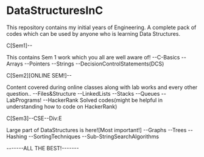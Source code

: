 # DataStructuresInC
This repository contains my initial years of Engineering. A complete pack of codes which can be used by anyone who is learning Data Structures.

C[Sem1]--

This contains Sem 1 work which you all are well aware of!
--C-Basics
--Arrays
--Pointers
--Strings
--DecisionControlStatements(DCS)

C[Sem2][ONLINE SEM!]--

Content covered during online classes along with lab works and every other question..
--Files&Structure
--LinkedLists
--Stacks
--Queues
--LabPrograms!
--HackerRank Solved codes(might be helpful in understanding how to code on HackerRank)

C[Sem3]--CSE--Div:E

Large part of DataStructures is here![Most important!]
--Graphs
--Trees
--Hashing
--SortingTechniques
--Sub-StringSearchAlgorithms

-------ALL THE BEST!-------
